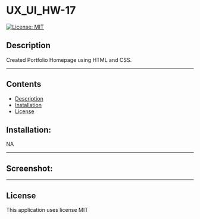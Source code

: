 # UX_UI_HW-17
[![License: MIT](https://img.shields.io/badge/License-MIT-yellow.svg)](https://opensource.org/licenses/MIT)

## Description
Created Portfolio Homepage using HTML and CSS. 


---
## Contents
- [Description](#description)
- [Installation](#installation)
- [License](#license)




## Installation:
NA

---

## Screenshot:





---


 ## License
This application uses license MIT
